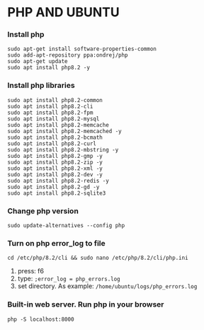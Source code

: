 # PHP AND UBUNTU

### Install php

```shell
sudo apt-get install software-properties-common
sudo add-apt-repository ppa:ondrej/php
sudo apt-get update
sudo apt install php8.2 -y
```

### Install php libraries

```shell
sudo apt install php8.2-common
sudo apt install php8.2-cli
sudo apt install php8.2-fpm
sudo apt install php8.2-mysql
sudo apt install php8.2-memcache
sudo apt install php8.2-memcached -y
sudo apt install php8.2-bcmath
sudo apt install php8.2-curl
sudo apt install php8.2-mbstring -y
sudo apt install php8.2-gmp -y
sudo apt install php8.2-zip -y
sudo apt install php8.2-xml -y
sudo apt install php8.2-dev -y
sudo apt install php8.2-redis -y
sudo apt install php8.2-gd -y
sudo apt install php8.2-sqlite3
```

### Change php version

```shell
sudo update-alternatives --config php
```

### Turn on php error_log to file

```shell
cd /etc/php/8.2/cli && sudo nano /etc/php/8.2/cli/php.ini
```

1) press: f6
2) type: `;error_log = php_errors.log`
3) set directory. As example: `/home/ubuntu/logs/php_errors.log`

### Built-in web server. Run php in your browser

```shell
php -S localhost:8000
```
